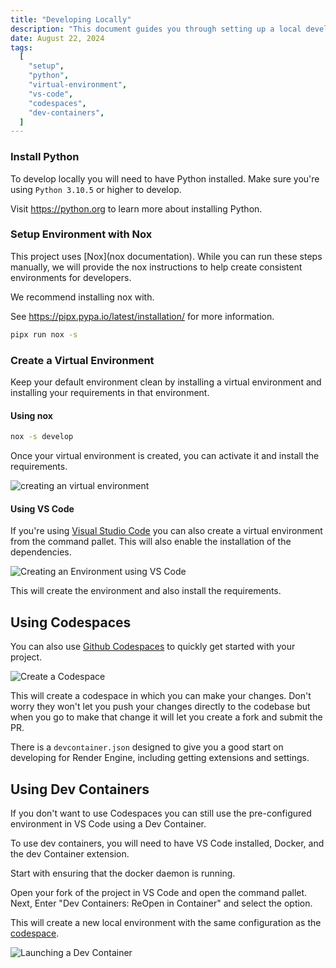 ```yaml
---
title: "Developing Locally"
description: "This document guides you through setting up a local development environment using Python, virtual environments, VS Code, Codespaces, and Dev Containers."
date: August 22, 2024
tags:
  [
    "setup",
    "python",
    "virtual-environment",
    "vs-code",
    "codespaces",
    "dev-containers",
  ]
---
```


### Install Python

To develop locally you will need to have Python installed. Make sure you're using `Python 3.10.5` or higher to develop.

Visit <https://python.org> to learn more about installing Python.

### Setup Environment with Nox

This project uses [Nox](nox documentation). While you can run these steps manually, we will provide the nox instructions to help create consistent environments for developers.

We recommend installing nox with.

See <https://pipx.pypa.io/latest/installation/> for more information.

```sh
pipx run nox -s
```

### Create a Virtual Environment

Keep your default environment clean by installing a virtual environment and installing your requirements in that environment.

#### Using nox

```sh
nox -s develop
```

Once your virtual environment is created, you can activate it and install the requirements.

![creating an virtual environment](https://vhs.charm.sh/vhs-5t8wsdubdq46vrJydWEtOi.gif)

#### Using VS Code

If you're using [Visual Studio Code](https://code.visualstudio.com/) you can also create a virtual environment from the command pallet. This will also enable the installation of the dependencies.

![Creating an Environment using VS Code](<../assets/create environment vs code.gif>)

This will create the environment and also install the requirements.

## Using Codespaces

You can also use [Github Codespaces](https://docs.github.com/en/codespaces) to quickly get started with your project.

![Create a Codespace](../assets/create-codespace.gif)

This will create a codespace in which you can make your changes. Don't worry they won't let you push your changes directly to the codebase but when you go to make that change it will let you create a fork and submit the PR.

There is a `devcontainer.json` designed to give you a good start on developing for Render Engine, including getting extensions and settings.

## Using Dev Containers

If you don't want to use Codespaces you can still use the pre-configured environment in VS Code using a Dev Container.

To use dev containers, you will need to have VS Code installed, Docker, and the dev Container extension.

Start with ensuring that the docker daemon is running.

Open your fork of the project in VS Code and open the command pallet. Next, Enter "Dev Containers: ReOpen in Container" and select the option.

This will create a new local environment with the same configuration as the [codespace](#using-codespaces).

![Launching a Dev Container](<../assets/launching a dev container.gif>)
